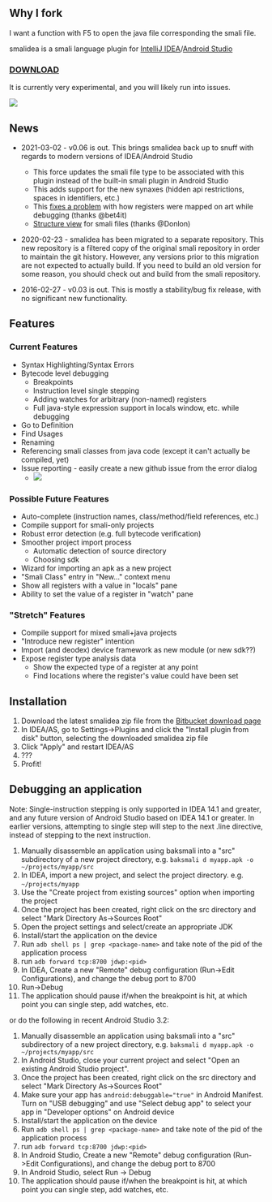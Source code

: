 ## Why I fork
I want a function with F5 to open the java file corresponding the smali file.

smalidea is a smali language plugin for [IntelliJ IDEA](https://www.jetbrains.com/idea/)/[Android Studio](http://developer.android.com/sdk/index.html)

### [DOWNLOAD](https://bitbucket.org/JesusFreke/smalidea/downloads) ###

It is currently very experimental, and you will likely run into issues.

[![](https://raw.githubusercontent.com/wiki/JesusFreke/smali/smalidea.png)](https://raw.githubusercontent.com/wiki/JesusFreke/smali/smalidea.png)

## News
* 2021-03-02 - v0.06 is out. This brings smalidea back up to snuff with regards to modern versions of IDEA/Android Studio
  * This force updates the smali file type to be associated with this plugin instead of the built-in smali plugin in Android Studio
  * This adds support for the new synaxes (hidden api restrictions, spaces in identifiers, etc.)
  * This [fixes a problem](https://github.com/JesusFreke/smalidea/pull/10) with how registers were mapped on art while debugging (thanks @bet4it)
  * [Structure view](https://github.com/JesusFreke/smalidea/pull/14) for smali files (thanks @Donlon)


* 2020-02-23 - smalidea has been migrated to a separate repository. This new repository is a filtered copy
of the original smali repository in order to maintain the git history. However, any versions prior to this migration
are not expected to actually build. If you need to build an old version for some reason, you should check out and
build from the smali repository.
* 2016-02-27 - v0.03 is out. This is mostly a stability/bug fix release, with no significant new functionality.

## Features
### Current Features
* Syntax Highlighting/Syntax Errors
* Bytecode level debugging
  * Breakpoints
  * Instruction level single stepping
  * Adding watches for arbitrary (non-named) registers
  * Full java-style expression support in locals window, etc. while debugging
* Go to Definition
* Find Usages
* Renaming
* Referencing smali classes from java code (except it can't actually be compiled, yet)
* Issue reporting - easily create a new github issue from the error dialog
  * [![](https://raw.githubusercontent.com/wiki/JesusFreke/smali/error.png)](https://raw.githubusercontent.com/wiki/JesusFreke/smali/error.png)

### Possible Future Features
* Auto-complete (instruction names, class/method/field references, etc.)
* Compile support for smali-only projects
* Robust error detection (e.g. full bytecode verification)
* Smoother project import process
  * Automatic detection of source directory
  * Choosing sdk
* Wizard for importing an apk as a new project
* "Smali Class" entry in "New..." context menu
* Show all registers with a value in "locals" pane
* Ability to set the value of a register in "watch" pane

### "Stretch" Features
* Compile support for mixed smali+java projects
* "Introduce new register" intention
* Import (and deodex) device framework as new module (or new sdk??)
* Expose register type analysis data
  * Show the expected type of a register at any point
  * Find locations where the register's value could have been set

## Installation
1. Download the latest smalidea zip file from the [Bitbucket download page](https://bitbucket.org/JesusFreke/smalidea/downloads)
2. In IDEA/AS, go to Settings->Plugins and click the "Install plugin from disk" button, selecting the downloaded smalidea zip file
3. Click "Apply" and restart IDEA/AS
4. ???
5. Profit!

## Debugging an application

Note: Single-instruction stepping is only supported in IDEA 14.1 and greater, and any future version of Android Studio based on IDEA 14.1 or greater. In earlier versions, attempting to single step will step to the next .line directive, instead of stepping to the next instruction.

1. Manually disassemble an application using baksmali into a "src" subdirectory of a new project directory, e.g. `baksmali d myapp.apk -o ~/projects/myapp/src`
2. In IDEA, import a new project, and select the project directory. e.g. `~/projects/myapp`
3. Use the "Create project from existing sources" option when importing the project
4. Once the project has been created, right click on the src directory and select "Mark Directory As->Sources Root"
5. Open the project settings and select/create an appropriate JDK
6. Install/start the application on the device
7. Run `adb shell ps | grep <package-name>` and take note of the pid of the application process
8. run `adb forward tcp:8700 jdwp:<pid>`
9. In IDEA, Create a new "Remote" debug configuration (Run->Edit Configurations), and change the debug port to 8700
10. Run->Debug
11. The application should pause if/when the breakpoint is hit, at which point you can single step, add watches, etc.

or do the following in recent Android Studio 3.2:

1. Manually disassemble an application using baksmali into a "src" subdirectory of a new project directory, e.g. `baksmali d myapp.apk -o ~/projects/myapp/src`
2. In Android Studio, close your current project and select "Open an existing Android Studio project".
3. Once the project has been created, right click on the src directory and select "Mark Directory As->Sources Root"
4. Make sure your app has `android:debuggable="true"` in Android Manifest. Turn on "USB debugging" and use "Select debug app" to select your app in "Developer options" on Android device
5. Install/start the application on the device
6. Run `adb shell ps | grep <package-name>` and take note of the pid of the application process
7. run `adb forward tcp:8700 jdwp:<pid>`
8. In Android Studio, Create a new "Remote" debug configuration (Run->Edit Configurations), and change the debug port to 8700
9. In Android Studio, select Run -> Debug
10. The application should pause if/when the breakpoint is hit, at which point you can single step, add watches, etc.